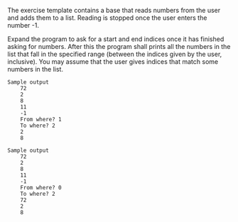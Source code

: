 The exercise template contains a base that reads numbers from the user and adds them to a list. Reading is stopped once the user enters the number -1.

Expand the program to ask for a start and end indices once it has finished asking for numbers. After this the program shall prints all the numbers in the list that fall in the specified range (between the indices given by the user, inclusive). You may assume that the user gives indices that match some numbers in the list.

    Sample output
        72
        2
        8
        11
        -1
        From where? 1
        To where? 2
        2
        8

    Sample output
        72
        2
        8
        11
        -1
        From where? 0
        To where? 2
        72
        2
        8